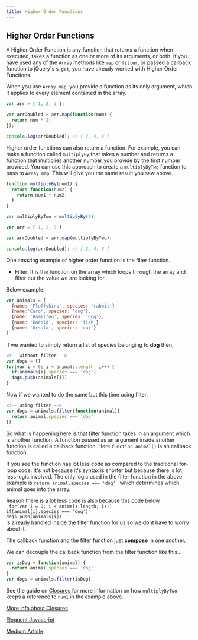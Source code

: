 ```yaml
---
title: Higher Order Functions
---
```

## Higher Order Functions

A Higher Order Function is any function that returns a function when executed, takes a function as one or more of its arguments, or both. If you have used any of the `Array` methods like `map` or `filter`, or passed a callback function to jQuery's `$.get`, you have already worked with Higher Order Functions.

When you use `Array.map`, you provide a function as its only argument, which it applies to every element contained in the array.

```javascript
var arr = [ 1, 2, 3 ];

var arrDoubled = arr.map(function(num) {
  return num * 2;
});

console.log(arrDoubled); // [ 2, 4, 6 ]
```

Higher order functions can also return a function. For example, you can make a function called `multiplyBy` that takes a number and returns a function that multiplies another number you provide by the first number provided. You can use this approach to create a `multiplyByTwo` function to pass to `Array.map`. This will give you the same result you saw above.

```javascript
function multiplyBy(num1) {
  return function(num2) {
    return num1 * num2;
  }
}

var multiplyByTwo = multiplyBy(2);

var arr = [ 1, 2, 3 ];

var arrDoubled = arr.map(multiplyByTwo);

console.log(arrDoubled); // [ 2, 4, 6 ]
```
One amazing example of higher order function is the filter function.

* Filter: It is the function on the array which loops through the array and filter out the value we are looking for.

Below example:
```javascript
var animals = [
  {name: 'Fluffykins', species: 'rabbit'},
  {name:'Caro', species: 'dog'},
  {name: 'Hamilton', species: 'dog'},
  {name: 'Harold', species: 'fish'},
  {name: 'Ursula', species: 'cat'}
]
```
if we wanted to simply return a list of species belonging to <b>dog</b> then, 
```javascript
<!-- without filter -->
var dogs = []
for(var i = 0; i < animals.length; i++) {
  if(animals[i].species === 'dog')
  dogs.push(animals[i])
}
```
Now if we wanted to do the same but this time using filter.

```javascript
<!-- using filter -->
var dogs = animals.filter(function(animal){
  return animal.species === 'dog'
})
```
So what is happening here is that filter function takes in an argument which is another function. A function passed as an argument inside another function is called a callback function.
Here ```function animal()``` is an callback function.

If you see the function has lot less code as compared to the traditional for-loop code. It's not because it's syntax is shorter but because there is lot less logic involved. The only logic used in the filter function in the above example is ```return animal.species === 'dog' ``` which determines which animal goes into the array.

Reason there is a lot less code is also because this code below
<br> ``` for(var i = 0; i < animals.length; i++)```<br>
``` if(animal[i].species === 'dog') ```<br>
``` dogs.push(animals[i]) ``` <br>
is already handled inside the filter function for us so we dont have to worry about it.

The callback function and the filter function just <b>compose</b> in one another.

We can decouple the callback function from the filter function like this...

```javascript
var isDog = function(animal) {
  return animal.species === 'dog'
}
var dogs = animals.filter(isDog)
```

See the guide on <a href='https://guide.freecodecamp.org/javascript/closures' target='_blank' rel='nofollow'>Closures</a> for more information on how `multiplyByTwo` keeps a reference to `num1` in the example above.

<a href='https://eloquentjavascript.net/05_higher_order.html' target='_blank' rel='nofollow'>More info about Closures</a>

[Eloquent Javascript](https://eloquentjavascript.net/05_higher_order.html)

[Medium Article](https://medium.freecodecamp.org/higher-order-functions-in-javascript-d9101f9cf528)